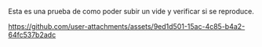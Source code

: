 Esta es una prueba de como poder subir un vide y verificar si se reproduce.



https://github.com/user-attachments/assets/9ed1d501-15ac-4c85-b4a2-64fc537b2adc


